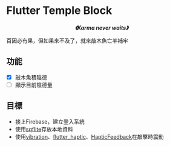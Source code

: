 # Flutter Temple Block

 ***<p style="text-align: center;">《Karma never waits》 </p>***
 百因必有果，但如果來不及了，就來敲木魚亡羊補牢

## 功能
- [X] 敲木魚積陰德
- [ ] 顯示目前陰德量

## 目標
- 接上Firebase，建立登入系統
- 使用[sqflite](https://pub.dev/packages/sqflite)存放本地資料
- 使用[vibration](https://pub.dev/packages/vibration)、[flutter_haptic](https://pub.dev/packages/flutter_haptic)、[HapticFeedback](https://api.flutter.dev/flutter/services/HapticFeedback-class.html)在敲擊時震動
